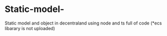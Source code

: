 # Static-model-
Static model and object in decentraland  using node and ts full of code  (*ecs libarary is not uploaded)
